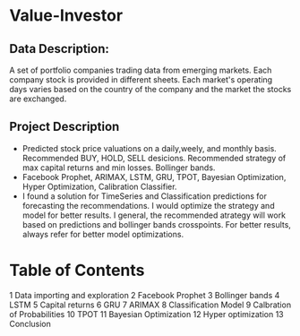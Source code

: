 # Value-Investor

## Data Description:

A set of portfolio companies trading data from emerging markets. Each company stock is provided in different sheets. Each market's operating days varies based on the country of the company and the market the stocks are exchanged. 

## Project Description

- Predicted stock price valuations on a daily,weely, and monthly basis. Recommended BUY, HOLD, SELL desicions. Recommended strategy of max capital returns and min losses. Bollinger bands. 
- Facebook Prophet, ARIMAX, LSTM, GRU, TPOT, Bayesian Optimization, Hyper Optimization, Calibration Classifier. 
- I found a solution for TimeSeries  and Classification predictions for forecasting the recommendations. I would optimize the strategy and model for better results. I general, the recommended atrategy will work based on predictions and bollinger bands crosspoints.  For better results, always refer for better model optimizations. 

# Table of Contents
1 Data importing and exploration
2 Facebook Prophet
3 Bollinger bands
4 LSTM
5 Capital returns
6 GRU
7 ARIMAX
8 Classification Model
9 Calbration of Probabilities
10 TPOT
11 Bayesian Optimization 
12 Hyper optimization
13 Conclusion
